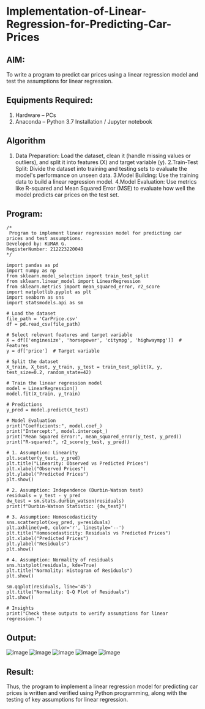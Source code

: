 # Implementation-of-Linear-Regression-for-Predicting-Car-Prices
## AIM:
To write a program to predict car prices using a linear regression model and test the assumptions for linear regression.

## Equipments Required:
1. Hardware – PCs
2. Anaconda – Python 3.7 Installation / Jupyter notebook

## Algorithm
1. Data Preparation: Load the dataset, clean it (handle missing values or outliers), and split it into features (X) and target variable (y).
2.Train-Test Split: Divide the dataset into training and testing sets to evaluate the model's performance on unseen data.
3.Model Building: Use the training data to build a linear regression model.
4.Model Evaluation: Use metrics like R-squared and Mean Squared Error (MSE) to evaluate how well the model predicts car prices on the test set.


## Program:
```
/*
 Program to implement linear regression model for predicting car prices and test assumptions.
Developed by: KUMAR G. 
RegisterNumber: 212223220048
*/

import pandas as pd
import numpy as np
from sklearn.model_selection import train_test_split
from sklearn.linear_model import LinearRegression
from sklearn.metrics import mean_squared_error, r2_score
import matplotlib.pyplot as plt
import seaborn as sns
import statsmodels.api as sm

# Load the dataset
file_path = 'CarPrice.csv'
df = pd.read_csv(file_path)

# Select relevant features and target variable
X = df[['enginesize', 'horsepower', 'citympg', 'highwaympg']]  # Features
y = df['price']  # Target variable

# Split the dataset
X_train, X_test, y_train, y_test = train_test_split(X, y, test_size=0.2, random_state=42)

# Train the linear regression model
model = LinearRegression()
model.fit(X_train, y_train)

# Predictions
y_pred = model.predict(X_test)

# Model Evaluation
print("Coefficients:", model.coef_)
print("Intercept:", model.intercept_)
print("Mean Squared Error:", mean_squared_error(y_test, y_pred))
print("R-squared:", r2_score(y_test, y_pred))

# 1. Assumption: Linearity
plt.scatter(y_test, y_pred)
plt.title("Linearity: Observed vs Predicted Prices")
plt.xlabel("Observed Prices")
plt.ylabel("Predicted Prices")
plt.show()

# 2. Assumption: Independence (Durbin-Watson test)
residuals = y_test - y_pred
dw_test = sm.stats.durbin_watson(residuals)
print(f"Durbin-Watson Statistic: {dw_test}")

# 3. Assumption: Homoscedasticity
sns.scatterplot(x=y_pred, y=residuals)
plt.axhline(y=0, color='r', linestyle='--')
plt.title("Homoscedasticity: Residuals vs Predicted Prices")
plt.xlabel("Predicted Prices")
plt.ylabel("Residuals")
plt.show()

# 4. Assumption: Normality of residuals
sns.histplot(residuals, kde=True)
plt.title("Normality: Histogram of Residuals")
plt.show()

sm.qqplot(residuals, line='45')
plt.title("Normality: Q-Q Plot of Residuals")
plt.show()

# Insights
print("Check these outputs to verify assumptions for linear regression.")
```

## Output:
![image](https://github.com/user-attachments/assets/81a9963a-8d9a-46cc-b68c-1b7a81856c1c)
![image](https://github.com/user-attachments/assets/278f372d-35bb-4553-a4ca-b819282c9e55)
![image](https://github.com/user-attachments/assets/8fe89a94-f4af-4f84-917b-a983542df24e)
![image](https://github.com/user-attachments/assets/277a8aac-d764-49e2-ac72-5160e23337c6)
![image](https://github.com/user-attachments/assets/62257f5d-63e5-45dc-8ac0-8a8ab177e410)






## Result:
Thus, the program to implement a linear regression model for predicting car prices is written and verified using Python programming, along with the testing of key assumptions for linear regression.
